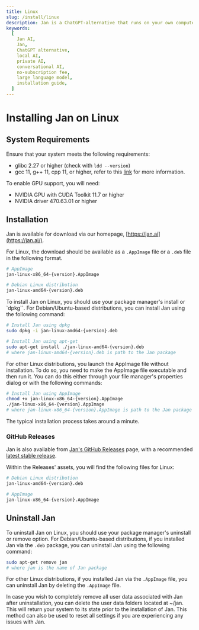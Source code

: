 ```yaml
---
title: Linux
slug: /install/linux
description: Jan is a ChatGPT-alternative that runs on your own computer, with a local API server.
keywords:
  [
    Jan AI,
    Jan,
    ChatGPT alternative,
    local AI,
    private AI,
    conversational AI,
    no-subscription fee,
    large language model,
    installation guide,
  ]
---
```


# Installing Jan on Linux

## System Requirements

Ensure that your system meets the following requirements:

- glibc 2.27 or higher (check with `ldd --version`)
- gcc 11, g++ 11, cpp 11, or higher, refer to this [link](https://jan.ai/guides/troubleshooting/gpu-not-used/#specific-requirements-for-linux) for more information.

To enable GPU support, you will need:

- NVIDIA GPU with CUDA Toolkit 11.7 or higher
- NVIDIA driver 470.63.01 or higher

## Installation

Jan is available for download via our homepage, [https://jan.ai](https://jan.ai/).

For Linux, the download should be available as a `.AppImage` file or a `.deb` file in the following format.

```bash
# AppImage
jan-linux-x86_64-{version}.AppImage

# Debian Linux distribution
jan-linux-amd64-{version}.deb
```

To install Jan on Linux, you should use your package manager's install or `dpkg``. For Debian/Ubuntu-based distributions, you can install Jan using the following command:

```bash
# Install Jan using dpkg
sudo dpkg -i jan-linux-amd64-{version}.deb

# Install Jan using apt-get
sudo apt-get install ./jan-linux-amd64-{version}.deb
# where jan-linux-amd64-{version}.deb is path to the Jan package
```

For other Linux distributions, you launch the AppImage file without installation. To do so, you need to make the AppImage file executable and then run it. You can do this either through your file manager's properties dialog or with the following commands:

```bash
# Install Jan using AppImage
chmod +x jan-linux-x86_64-{version}.AppImage
./jan-linux-x86_64-{version}.AppImage
# where jan-linux-x86_64-{version}.AppImage is path to the Jan package
```

The typical installation process takes around a minute.

### GitHub Releases

Jan is also available from [Jan's GitHub Releases](https://github.com/janhq/jan/releases) page, with a recommended [latest stable release](https://github.com/janhq/jan/releases/latest).

Within the Releases' assets, you will find the following files for Linux:

```bash
# Debian Linux distribution
jan-linux-amd64-{version}.deb

# AppImage
jan-linux-x86_64-{version}.AppImage
```

## Uninstall Jan

To uninstall Jan on Linux, you should use your package manager's uninstall or remove option. For Debian/Ubuntu-based distributions, if you installed Jan via the `.deb` package, you can uninstall Jan using the following command:

```bash
sudo apt-get remove jan
# where jan is the name of Jan package
```

For other Linux distributions, if you installed Jan via the `.AppImage` file, you can uninstall Jan by deleting the `.AppImage` file.

In case you wish to completely remove all user data associated with Jan after uninstallation, you can delete the user data folders located at ~/jan. This will return your system to its state prior to the installation of Jan. This method can also be used to reset all settings if you are experiencing any issues with Jan.
